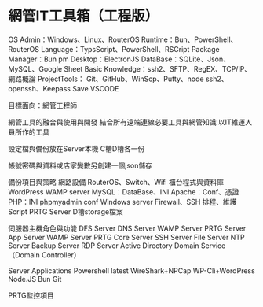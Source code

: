 # 網管IT工具箱（工程版）

OS Admin：Windows、Linux、RouterOS
Runtime：Bun、PowerShell、RouterOS
Language：TypsScript、PowerShell、RSCript
Package Manager：Bun pm
Desktop：ElectronJS
DataBase：SQLite、Json、MySQL、Google Sheet
Basic Knowledge：ssh2、SFTP、RegEX、TCP/IP、網路概論
ProjectTools：
Git、GitHub、WinScp、Putty、node ssh2、openssh、Keepass Save
VSCODE

目標面向：網管工程師

網管工具的融合與使用與開發
結合所有遠端連線必要工具與網管知識
以IT維運人員所作的工具

設定檔與備份放在Server本機
C槽D槽各一份

帳號密碼與資料或店家變數另創建一個json儲存

備份項目與策略
  網路設備
    RouterOS、Switch、Wifi
  櫃台程式與資料庫
  WordPress
  WAMP server
    MySQL：DataBase、INI
    Apache：Conf、憑證
    PHP：INI
    phpmyadmin conf
  Windows server
    Firewall、SSH
    排程、維護Script
  PRTG Server
  D槽storage檔案

伺服器主機角色與功能
  DFS Server
  DNS Server
  WAMP Server
  PRTG Server
  App Server
  WAMP Server
  PRTG Core Server
  SSH Server
  File Server
  NTP Server
  Backup Server
  RDP Server
  Active Directory Domain Service（Domain Controller）

Server Applications
  Powershell latest
  WireShark+NPCap
  WP-Cli+WordPress
  Node.JS
  Bun
  Git

PRTG監控項目
